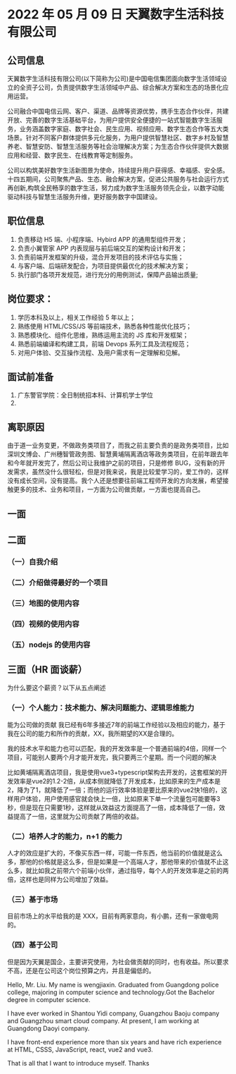 # 2022 年 05 月 09 日 天翼数字生活科技有限公司

## 公司信息

天翼数字生活科技有限公司(以下简称为公司)是中国电信集团面向数字生活领域设立的全资子公司，负责提供数字生活领域中产品、综合解决方案和生态的场景化应用运营。

公司融合中国电信云网、客户、渠道、品牌等资源优势，携手生态合作伙伴，共建开放、完善的数字生活基础平台，为用户提供安全便捷的一站式智能数字生活服务，业务涵盖数字家庭、数字社会、民生应用、视频应用、数字生态合作等五大类场景。针对不同客户群体提供多元化服务，为用户提供智慧社区、数字乡村及智慧养老、智慧安防、智慧生活服务等社会治理解决方案；为生态合作伙伴提供大数据应用和经营、数字民生、在线教育等定制服务。

公司以构筑美好数字生活新图景为使命，持续提升用户获得感、幸福感、安全感。十四五期间，公司聚焦产品、生态、融合解决方案，促进公共服务与社会运行方式再创新,构筑全民畅享的数字生活，努力成为数字生活服务领先企业，以数字动能驱动科技与智慧生活服务升维，更好服务数字中国建设。

## 职位信息

1. 负责移动 H5 端、小程序端、Hybird APP 的通用型组件开发；
2. 负责小翼管家 APP 内表现层与前后端交互的架构设计和开发；
3. 负责前端开发框架的升级，混合开发项目的技术评估与实施；
4. 与客户端、后端研发配合，为项目提供最优化的技术解决方案；
5. 执行部门各项开发规范，进行充分的用例测试，保障产品输出质量;

## 岗位要求：

1. 学历本科及以上，相关工作经验 5 年以上；
2. 熟练使用 HTML/CSS/JS 等前端技术，熟悉各种性能优化技巧；
3. 熟悉模块化、组件化思维，熟练运用主流的 JS 库和开发框架；
4. 熟悉前端编译和构建工具，前端 Devops 系列工具及流程规范；
5. 对用户体验、交互操作流程、及用户需求有一定理解和见解。

## 面试前准备

1. 广东警官学院：全日制统招本科、计算机学士学位
2.

## 离职原因

由于道一业务变更，不做政务类项目了，而我之前主要负责的是政务类项目，比如深圳文博会、广州穗智管政务图、智慧黄埔隔离酒店等政务类项目，在前年跟去年和今年就开发完了，然后公司让我维护之前的项目，只是修修 BUG，没有新的开发需求，虽然没什么很轻松，但是对我来说，我是比较爱学习的，爱工作的，这样没有成长空间，没有提高。我个人还是想要往前端工程师开发的方向发展，希望接触更多的技术、业务和项目，一方面为公司做贡献，一方面也提高自己。

## 一面

## 二面

### （一）自我介绍

### （二）介绍做得最好的一个项目

### （三）地图的使用内容

### （四）视频的使用内容

### （五）nodejs 的使用内容

## 三面（HR 面谈薪）

为什么要这个薪资？以下从五点阐述

### （一）个人能力：技术能力、解决问题能力、逻辑思维能力
能为公司做的贡献
我已经有6年多接近7年的前端工作经验以及相应的能力，基于我在公司的能力和所作的贡献，XX，我所期望的XX是合理的。

我的技术水平和能力也可以匹配，我的开发效率是一个普通前端的4倍，同样一个项目，可能别人要两个月才能开发完，我只要两三个星期。而一个问题的解决

比如黄埔隔离酒店项目，我是使用vue3+typescript架构去开发的，这套框架的开发效率是vue2的1.2-2倍，从成本侧就降低了开发成本，比如原来的生产成本是2，降为了1，就降低了一倍；而他的运行效率体验是要比原来的vue2快1倍的，这样用户体验，用户使用感官就会快上一倍，比如原来下单一个流量包可能要等3秒，但是现在只需要1秒，这样就从效益这方面提高了一倍，成本降低了一倍，效益提高了一倍，这里就为公司贡献了两倍的收益。

### （二）培养人才的能力，n+1 的能力

人才的效应是扩大的，不像买东西一样，可能一件东西，他当前的价值就是这么多，那他的价格就是这么多，但是如果是一个高端人才，那他带来的价值就不止这么多，就比如我之前带六个前端小伙伴，通过指导，每个人的开发效率是之前的两倍，这样也是同样为公司增加了效益。

### （三）基于市场

目前市场上的水平给我的是 XXX，目前有两家意向，有小鹏，还有一家做电网的。

### （四）基于公司

但是因为天翼是国企，主要讲究使用，为社会做贡献的同时，也有收益。所以要求不高，还是在公司这个岗位预算之内，并且是偏低的。

Hello, Mr. Liu. My name is wengjiaxin. Graduated from Guangdong police college, majoring in computer science and technology.Got the Bachelor degree in computer science.

I  have ever worked in Shantou Yidi company, Guangzhou Baoju company and Guangzhou smart cloud company. At present,  I am working at Guangdong Daoyi company.

I have front-end experience more than  six years and have rich experience at HTML, CSSS, JavaScript, react, vue2 and vue3.

That is all that I want to introduce myself. Thanks
